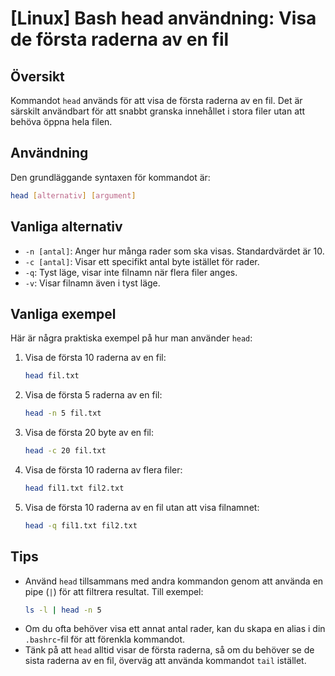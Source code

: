# [Linux] Bash head användning: Visa de första raderna av en fil

## Översikt
Kommandot `head` används för att visa de första raderna av en fil. Det är särskilt användbart för att snabbt granska innehållet i stora filer utan att behöva öppna hela filen.

## Användning
Den grundläggande syntaxen för kommandot är:

```bash
head [alternativ] [argument]
```

## Vanliga alternativ
- `-n [antal]`: Anger hur många rader som ska visas. Standardvärdet är 10.
- `-c [antal]`: Visar ett specifikt antal byte istället för rader.
- `-q`: Tyst läge, visar inte filnamn när flera filer anges.
- `-v`: Visar filnamn även i tyst läge.

## Vanliga exempel
Här är några praktiska exempel på hur man använder `head`:

1. Visa de första 10 raderna av en fil:
   ```bash
   head fil.txt
   ```

2. Visa de första 5 raderna av en fil:
   ```bash
   head -n 5 fil.txt
   ```

3. Visa de första 20 byte av en fil:
   ```bash
   head -c 20 fil.txt
   ```

4. Visa de första 10 raderna av flera filer:
   ```bash
   head fil1.txt fil2.txt
   ```

5. Visa de första 10 raderna av en fil utan att visa filnamnet:
   ```bash
   head -q fil1.txt fil2.txt
   ```

## Tips
- Använd `head` tillsammans med andra kommandon genom att använda en pipe (`|`) för att filtrera resultat. Till exempel:
  ```bash
  ls -l | head -n 5
  ```
- Om du ofta behöver visa ett annat antal rader, kan du skapa en alias i din `.bashrc`-fil för att förenkla kommandot.
- Tänk på att `head` alltid visar de första raderna, så om du behöver se de sista raderna av en fil, överväg att använda kommandot `tail` istället.